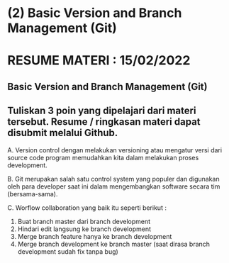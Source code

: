# (2) Basic Version and Branch Management (Git)

# RESUME MATERI : 15/02/2022

## Basic Version and Branch Management (Git)

Tuliskan 3 poin yang dipelajari dari materi tersebut. Resume / ringkasan materi dapat disubmit melalui Github.
------------------------------------------------------------------------------------------------------------------------------------------------------

A. Version control dengan melakukan versioning atau mengatur versi dari source code program memudahkan kita dalam melakukan proses development.

B. Git merupakan salah satu control system yang populer dan digunakan oleh para developer saat ini dalam mengembangkan software secara tim (bersama-sama).

C. Worflow collaboration yang baik itu seperti berikut :
1. Buat branch master dari branch development
2. Hindari edit langsung ke branch development
3. Merge branch feature hanya ke branch development
4. Merge branch development ke branch master (saat dirasa branch development sudah fix tanpa bug)
